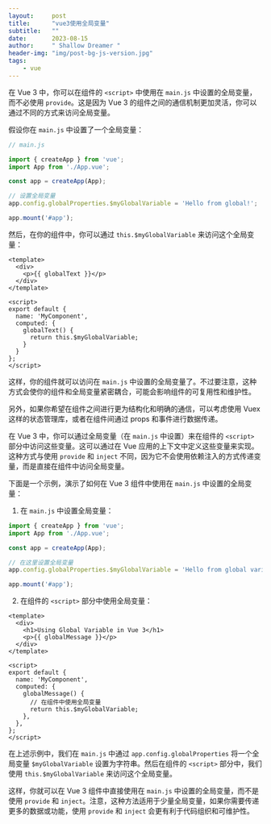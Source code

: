 ```yaml
---
layout:     post
title:      "vue3使用全局变量"
subtitle:   ""
date:       2023-08-15
author:     " Shallow Dreamer "
header-img: "img/post-bg-js-version.jpg"
tags:
    - vue
---
```


在 Vue 3 中，你可以在组件的 `<script>` 中使用在 `main.js` 中设置的全局变量，而不必使用 `provide`。这是因为 Vue 3 的组件之间的通信机制更加灵活，你可以通过不同的方式来访问全局变量。

假设你在 `main.js` 中设置了一个全局变量：

```js
// main.js

import { createApp } from 'vue';
import App from './App.vue';

const app = createApp(App);

// 设置全局变量
app.config.globalProperties.$myGlobalVariable = 'Hello from global!';

app.mount('#app');
```

然后，在你的组件中，你可以通过 `this.$myGlobalVariable` 来访问这个全局变量：

```vue
<template>
  <div>
    <p>{{ globalText }}</p>
  </div>
</template>

<script>
export default {
  name: 'MyComponent',
  computed: {
    globalText() {
      return this.$myGlobalVariable;
    }
  }
};
</script>
```

这样，你的组件就可以访问在 `main.js` 中设置的全局变量了。不过要注意，这种方式会使你的组件和全局变量紧密耦合，可能会影响组件的可复用性和维护性。

另外，如果你希望在组件之间进行更为结构化和明确的通信，可以考虑使用 Vuex 这样的状态管理库，或者在组件间通过 props 和事件进行数据传递。

在 Vue 3 中，你可以通过全局变量（在 `main.js` 中设置）来在组件的 `<script>` 部分中访问这些变量。这可以通过在 Vue 应用的上下文中定义这些变量来实现。这种方式与使用 `provide` 和 `inject` 不同，因为它不会使用依赖注入的方式传递变量，而是直接在组件中访问全局变量。

下面是一个示例，演示了如何在 Vue 3 组件中使用在 `main.js` 中设置的全局变量：

1. 在 `main.js` 中设置全局变量：

```javascript
import { createApp } from 'vue';
import App from './App.vue';

const app = createApp(App);

// 在这里设置全局变量
app.config.globalProperties.$myGlobalVariable = 'Hello from global variable!';

app.mount('#app');
```

2. 在组件的 `<script>` 部分中使用全局变量：

```vue
<template>
  <div>
    <h1>Using Global Variable in Vue 3</h1>
    <p>{{ globalMessage }}</p>
  </div>
</template>

<script>
export default {
  name: 'MyComponent',
  computed: {
    globalMessage() {
      // 在组件中使用全局变量
      return this.$myGlobalVariable;
    },
  },
};
</script>
```

在上述示例中，我们在 `main.js` 中通过 `app.config.globalProperties` 将一个全局变量 `$myGlobalVariable` 设置为字符串。然后在组件的 `<script>` 部分中，我们使用 `this.$myGlobalVariable` 来访问这个全局变量。

这样，你就可以在 Vue 3 组件中直接使用在 `main.js` 中设置的全局变量，而不是使用 `provide` 和 `inject`。注意，这种方法适用于少量全局变量，如果你需要传递更多的数据或功能，使用 `provide` 和 `inject` 会更有利于代码组织和可维护性。
